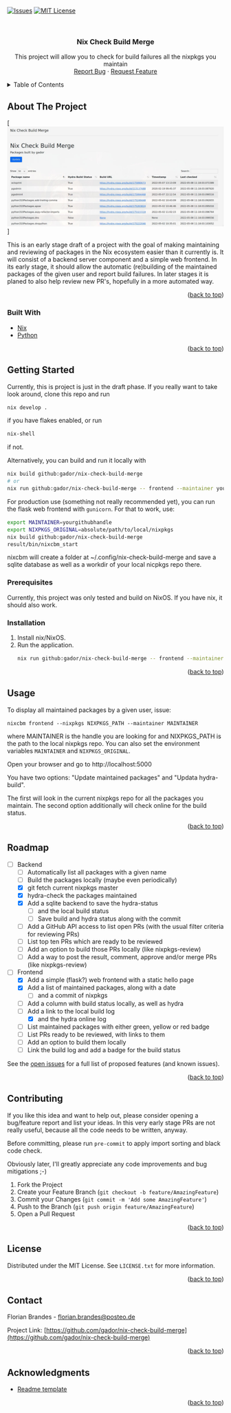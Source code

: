 <div id="top"></div>

<!-- PROJECT SHIELDS -->
<!--
*** I'm using markdown "reference style" links for readability.
*** Reference links are enclosed in brackets [ ] instead of parentheses ( ).
*** See the bottom of this document for the declaration of the reference variables
*** for contributors-url, forks-url, etc. This is an optional, concise syntax you may use.
*** https://www.markdownguide.org/basic-syntax/#reference-style-links
-->
[![Issues][issues-shield]][issues-url]
[![MIT License][license-shield]][license-url]


<br />
<div align="center">

<h3 align="center">Nix Check Build Merge</h3>

  <p align="center">
    This project will allow you to check for build failures all the nixpkgs you maintain 
    <br />
    <a href="https://github.com/gador/nix-check-build-merge/issues">Report Bug</a>
    ·
    <a href="https://github.com/gador/nix-check-build-merge/issues">Request Feature</a>
  </p>
</div>



<!-- TABLE OF CONTENTS -->
<details>
  <summary>Table of Contents</summary>
  <ol>
    <li>
      <a href="#about-the-project">About The Project</a>
      <ul>
        <li><a href="#built-with">Built With</a></li>
      </ul>
    </li>
    <li>
      <a href="#getting-started">Getting Started</a>
      <ul>
        <li><a href="#prerequisites">Prerequisites</a></li>
        <li><a href="#installation">Installation</a></li>
      </ul>
    </li>
    <li><a href="#usage">Usage</a></li>
    <li><a href="#roadmap">Roadmap</a></li>
    <li><a href="#contributing">Contributing</a></li>
    <li><a href="#license">License</a></li>
    <li><a href="#contact">Contact</a></li>
    <li><a href="#acknowledgments">Acknowledgments</a></li>
  </ol>
</details>



<!-- ABOUT THE PROJECT -->
## About The Project

[![Nix CBM Screen Shot][product-screenshot]]

This is an early stage draft of a project with the goal of making maintaining and reviewing of packages in the Nix ecosystem easier than it currently is. It will consist of a backend server component and a simple web frontend. In its early stage, it should allow the automatic (re)building of the maintained packages of the given user and report build failures. 
In later stages it is planed to also help review new PR's, hopefully in a more automated way.

<p align="right">(<a href="#top">back to top</a>)</p>



### Built With

* [Nix](https://www.nixos.org/)
* [Python](https://www.python.org)

<p align="right">(<a href="#top">back to top</a>)</p>



<!-- GETTING STARTED -->
## Getting Started

Currently, this is project is just in the draft phase. If you really want to take look around, clone this repo and run 
```sh
nix develop .
```
if you have flakes enabled, or run
```sh
nix-shell
```
if not.

Alternatively, you can build and run it locally with
```sh
nix build github:gador/nix-check-build-merge
# or
nix run github:gador/nix-check-build-merge -- frontend --maintainer youtgithubhandle --nixpkgs /path/to/your/local/nixpkgs
```

For production use (something not really recommended yet), you can run the flask web frontend with `gunicorn`. For that to work, use:
```sh
export MAINTAINER=yourgithubhandle
export NIXPKGS_ORIGINAL=absolute/path/to/local/nixpkgs
nix build github:gador/nix-check-build-merge
result/bin/nixcbm_start
```


nixcbm will create a folder at ~/.config/nix-check-build-merge and save a sqlite database as well as a workdir of your local nicpkgs repo there.

### Prerequisites

Currently, this project was only tested and build on NixOS. If you have nix, it should also work.

### Installation

1. Install nix/NixOS.
2. Run the application.
   ```sh
   nix run github:gador/nix-check-build-merge -- frontend --maintainer youtgithubhandle --nixpkgs /path/to/your/local/nixpkgs
   ```
<p align="right">(<a href="#top">back to top</a>)</p>



<!-- USAGE EXAMPLES -->
## Usage

To display all maintained packages by a given user, issue:
```shell
nixcbm frontend --nixpkgs NIXPKGS_PATH --maintainer MAINTAINER
```
where MAINTAINER is the handle you are looking for and NIXPKGS_PATH is the path to the local nixpkgs repo. You can also set the environment variables `MAINTAINER` and `NIXPKGS_ORIGINAL`.

Open your browser and go to http://localhost:5000

You have two options: "Update maintained packages" and "Updata hydra-build".

The first will look in the current nixpkgs repo for all the packages you maintain. The second option additionally will check online for the build status.

<p align="right">(<a href="#top">back to top</a>)</p>



<!-- ROADMAP -->
## Roadmap

- [ ] Backend
  - [ ] Automatically list all packages with a given name
  - [ ] Build the packages locally (maybe even periodically) 
  - [x] git fetch current nixpkgs master
  - [x] hydra-check the packages maintained
  - [x] Add a sqlite backend to save the hydra-status 
    - [ ] and the local build status
    - [ ] Save build and hydra status along with the commit
  - [ ] Add a GitHub API access to list open PRs (with the usual filter criteria for reviewing PRs)
  - [ ] List top ten PRs which are ready to be reviewed
  - [ ] Add an option to build those PRs locally (like nixpkgs-review)
  - [ ] Add a way to post the result, comment, approve and/or merge PRs (like nixpkgs-review)
- [ ] Frontend 
    - [x] Add a simple (flask?) web frontend with a static hello page
    - [x] Add a list of maintained packages, along with a date
      - [ ] and a commit of nixpkgs
    - [ ] Add a column with build status locally, as well as hydra
    - [ ] Add a link to the local build log
      - [x] and the hydra online log
    - [ ] List maintained packages with either green, yellow or red badge
    - [ ] List PRs ready to be reviewed, with links to them
    - [ ] Add an option to build them locally
    - [ ] Link the build log and add a badge for the build status

See the [open issues](https://github.com/gador/nix-check-build-merge/issues) for a full list of proposed features (and known issues).

<p align="right">(<a href="#top">back to top</a>)</p>


<!-- CONTRIBUTING -->
## Contributing

If you like this idea and want to help out, please consider opening a bug/feature report and list your ideas.
In this very early stage PRs are not really useful, because all the code needs to be written, anyway.

Before committing, please run `pre-commit` to apply import sorting and black code check.

Obviously later, I'll greatly appreciate any code improvements and bug mitigations ;-)

1. Fork the Project
2. Create your Feature Branch (`git checkout -b feature/AmazingFeature`)
3. Commit your Changes (`git commit -m 'Add some AmazingFeature'`)
4. Push to the Branch (`git push origin feature/AmazingFeature`)
5. Open a Pull Request

<p align="right">(<a href="#top">back to top</a>)</p>

<!-- LICENSE -->
## License

Distributed under the MIT License. See `LICENSE.txt` for more information.

<p align="right">(<a href="#top">back to top</a>)</p>

<!-- CONTACT -->
## Contact

Florian Brandes - florian.brandes@posteo.de 

Project Link: [https://github.com/gador/nix-check-build-merge](https://github.com/gador/nix-check-build-merge)

<p align="right">(<a href="#top">back to top</a>)</p>

<!-- ACKNOWLEDGMENTS -->
## Acknowledgments

* [Readme template](https://github.com/othneildrew/Best-README-Template)

<p align="right">(<a href="#top">back to top</a>)</p>

<!-- MARKDOWN LINKS & IMAGES -->
<!-- https://www.markdownguide.org/basic-syntax/#reference-style-links -->
[issues-shield]: https://img.shields.io/github/issues/gador/nix-check-build-merge.svg?style=for-the-badge
[issues-url]: https://github.com/gador/nix-check-build-merge/issues
[license-shield]: https://img.shields.io/github/license/gador/nix-check-build-merge.svg?style=for-the-badge
[license-url]: https://github.com/gador/nix-check-build-merge/blob/master/LICENSE.txt
[product-screenshot]: images/screenshot.jpg
